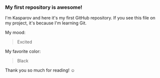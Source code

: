 ### My first repository is awesome!

I'm Kasparov and here it's my first GitHub repository.
If you see this file on my project, it's because I'm learning Git.

My mood:

> Excited

My favorite color:

> Black

Thank you so much for reading! ☺